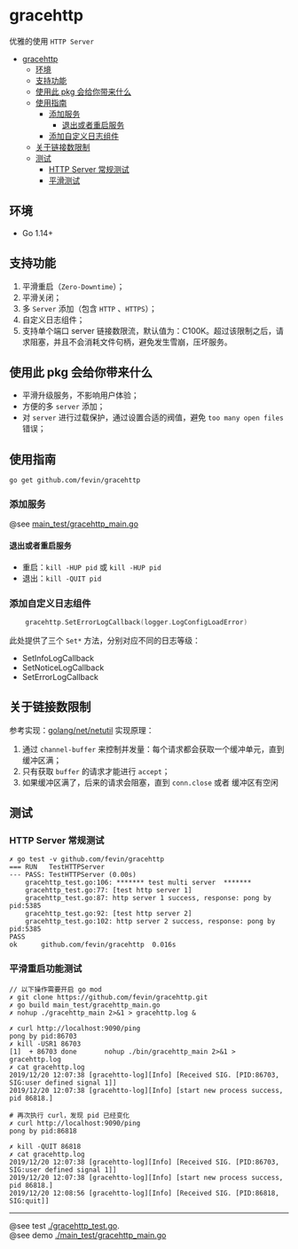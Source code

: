 # gracehttp
优雅的使用 `HTTP Server`

   * [gracehttp](#gracehttp)
      * [环境](#环境)
      * [支持功能](#支持功能)
      * [使用此 pkg 会给你带来什么](#使用此-pkg-会给你带来什么)
      * [使用指南](#使用指南)
         * [添加服务](#添加服务)
            * [退出或者重启服务](#退出或者重启服务)
         * [添加自定义日志组件](#添加自定义日志组件)
      * [关于链接数限制](#关于链接数限制)
      * [测试](#测试)
         * [HTTP Server 常规测试](#http-server-常规测试)
         * [平滑测试](#平滑测试)

## 环境
* Go 1.14+

## 支持功能
1. 平滑重启（`Zero-Downtime`）；
2. 平滑关闭；
3. 多 `Server` 添加（包含 `HTTP` 、`HTTPS`）；
4. 自定义日志组件；
5. 支持单个端口 server 链接数限流，默认值为：C100K。超过该限制之后，请求阻塞，并且不会消耗文件句柄，避免发生雪崩，压坏服务。

## 使用此 pkg 会给你带来什么
* 平滑升级服务，不影响用户体验；
* 方便的多 `server` 添加；
* 对 `server` 进行过载保护，通过设置合适的阀值，避免 `too many open files` 错误；

## 使用指南
```
go get github.com/fevin/gracehttp
```

### 添加服务
@see [main_test/gracehttp_main.go](./main_test/gracehttp_main.go)

#### 退出或者重启服务
* 重启：`kill -HUP pid` 或 `kill -HUP pid`
* 退出：`kill -QUIT pid`

### 添加自定义日志组件
```go
    gracehttp.SetErrorLogCallback(logger.LogConfigLoadError)
```

此处提供了三个 `Set*` 方法，分别对应不同的日志等级：
* SetInfoLogCallback
* SetNoticeLogCallback
* SetErrorLogCallback

## 关于链接数限制
参考实现：[golang/net/netutil](https://github.com/golang/net/blob/master/netutil/listen.go)
实现原理：
1. 通过 `channel-buffer` 来控制并发量：每个请求都会获取一个缓冲单元，直到缓冲区满；
2. 只有获取 `buffer` 的请求才能进行 `accept`；
3. 如果缓冲区满了，后来的请求会阻塞，直到 `conn.close` 或者 缓冲区有空闲


## 测试
### HTTP Server 常规测试
```
✗ go test -v github.com/fevin/gracehttp
=== RUN   TestHTTPServer
--- PASS: TestHTTPServer (0.00s)
    gracehttp_test.go:106: ******* test multi server  *******
    gracehttp_test.go:77: [test http server 1]
    gracehttp_test.go:87: http server 1 success, response: pong by pid:5385
    gracehttp_test.go:92: [test http server 2]
    gracehttp_test.go:102: http server 2 success, response: pong by pid:5385
PASS
ok  	github.com/fevin/gracehttp	0.016s
```

### 平滑重启功能测试
```
// 以下操作需要开启 go mod
✗ git clone https://github.com/fevin/gracehttp.git
✗ go build main_test/gracehttp_main.go
✗ nohup ./gracehttp_main 2>&1 > gracehttp.log &

✗ curl http://localhost:9090/ping
pong by pid:86703
✗ kill -USR1 86703
[1]  + 86703 done       nohup ./bin/gracehttp_main 2>&1 > gracehttp.log
✗ cat gracehttp.log
2019/12/20 12:07:38 [gracehtto-log][Info] [Received SIG. [PID:86703, SIG:user defined signal 1]]
2019/12/20 12:07:38 [gracehtto-log][Info] [start new process success, pid 86818.]

# 再次执行 curl，发现 pid 已经变化
✗ curl http://localhost:9090/ping
pong by pid:86818

✗ kill -QUIT 86818
✗ cat gracehttp.log
2019/12/20 12:07:38 [gracehtto-log][Info] [Received SIG. [PID:86703, SIG:user defined signal 1]]
2019/12/20 12:07:38 [gracehtto-log][Info] [start new process success, pid 86818.]
2019/12/20 12:08:56 [gracehtto-log][Info] [Received SIG. [PID:86818, SIG:quit]]
```

---
@see test [./gracehttp_test.go](./gracehttp_test.go).      
@see demo [./main_test/gracehttp_main.go](./main_test/gracehttp_main.go)
